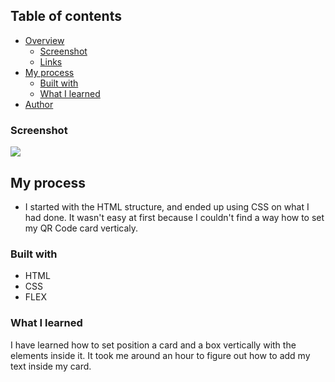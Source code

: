 ## Table of contents

- [Overview](#overview)
  - [Screenshot](#screenshot)
  - [Links](#links)
- [My process](#my-process)
  - [Built with](#built-with)
  - [What I learned](#what-i-learned)
- [Author](#author)

### Screenshot

![](./solution.png)

## My process

- I started with the HTML structure, and ended up using CSS on what I had done. It wasn't easy at first because I couldn't find a way how to set my QR Code card verticaly.

### Built with

- HTML
- CSS
- FLEX

### What I learned

I have learned how to set position a card and a box vertically with the elements inside it.
It took me around an hour to figure out how to add my text inside my card.
